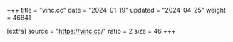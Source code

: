 +++
title = "vinc.cc"
date = "2024-01-19"
updated = "2024-04-25"
weight = 46841

[extra]
source = "https://vinc.cc/"
ratio = 2
size = 46
+++

